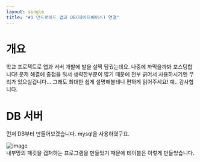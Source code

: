 ```yaml
---
layout: single
title: "#1 안드로이드 앱과 DB(데이터베이스) 연결"
---
```

# 개요
학교 프로젝트로 앱과 서버 개발에 발을 살짝 담궜는데요.
나중에 까먹을까봐 포스팅합니다!
문제 해결에 중점을 둬서 생략한부분이 많기 때문에
전부 긁어서 사용하시기엔 무리가 있으실겁니다...
그래도 최대한 쉽게 설명해볼테니 편하게 읽어주세요!
예.. 감사합니다.

# DB 서버
먼저 DB부터 만들어보겠습니다. mysql을 사용하였구요.

![image](https://user-images.githubusercontent.com/92561389/147692126-0853dab9-1893-4e83-9057-bb70951d34b3.png) <br>
내부망의 패킷을 캡처하는 프로그램을 만들었기 때문에 테이블은 이렇게 만들었습니다.

